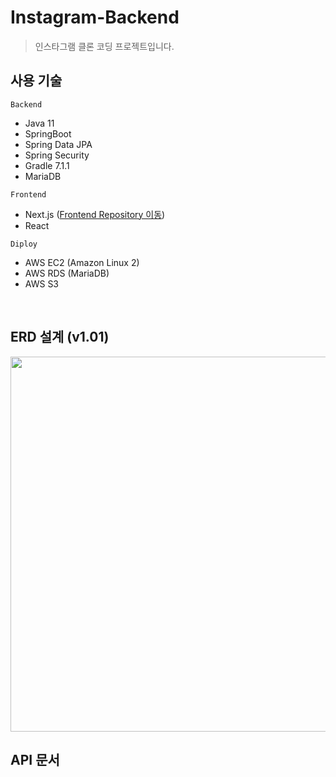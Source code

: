 # Instagram-Backend
> 인스타그램 클론 코딩 프로젝트입니다.

## 사용 기술
`Backend`
- Java 11
- SpringBoot
- Spring Data JPA
- Spring Security
- Gradle 7.1.1
- MariaDB

`Frontend`
- Next.js ([Frontend Repository 이동](https://github.com/Instagram-Clone-Project/Instagram-Frontend))
- React

`Diploy`
- AWS EC2 (Amazon Linux 2)
- AWS RDS (MariaDB)
- AWS S3
<br>

## ERD 설계 (v1.01)
<img src="https://user-images.githubusercontent.com/50009692/134807580-178f1825-7581-4f23-868b-04954c82f6a3.png" width="600px">

## API 문서
